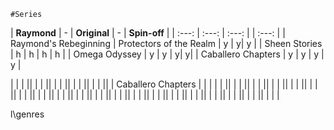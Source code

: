     #Series
    
| **Raymond** | - | **Original** | - | **Spin-off** | 
| :---:         |     :---:      |          :---: | |          :---: |
|  Raymond's Rebeginning  |   Protectors of the Realm   |  y  |  y| y |
|  Sheen Stories    |    h    |   h    | h | h |
| Omega Odyssey     |    y     |   y    |  y|  y|
| Caballero Chapters       |   y    | y |  y |  y |














|      |        |       ||      |        |       ||      |        |       ||      |        |       ||      |        |       ||      | Caballero Chapters       |       |
|      |        |       ||      |        |       ||      |        |       ||      |        |       ||      |        |       ||      |        |       ||      |        |       ||      |        |       ||      |        |       ||      |        |       ||      |        |       ||      |        |       ||      |        |       ||      |        |       ||      |        |       ||      |        |       ||      |        |       ||      |        |       ||      |        |       ||      |        |       |

l\genres
